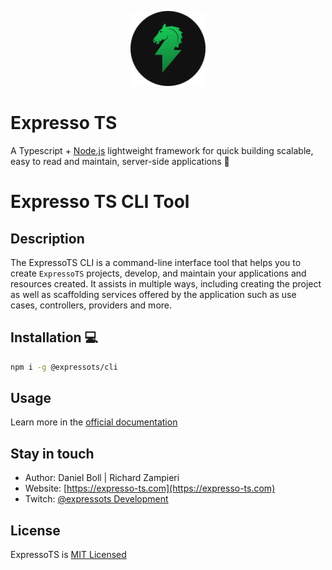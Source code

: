 <p align="center">
  <a href="https://expresso-ts.com/" target="blank"><img src="https://github.com/expressots/expressots/blob/main/media/expressots.png" width="120" alt="Expresso TS Logo" /></a>
</p>

# Expresso TS

A Typescript + [Node.js]("https://nodejs.org/en/") lightweight framework for quick building scalable, easy to read and maintain, server-side applications 🚀

# <h1 align="left">Expresso TS CLI Tool</h1>

## Description

The ExpressoTS CLI is a command-line interface tool that helps you to create `ExpressoTS` projects, develop, and maintain your applications and resources created. It assists in multiple ways, including creating the project as well as scaffolding services offered by the application such as use cases, controllers, providers and more.

## Installation 💻

```bash
npm i -g @expressots/cli
```

## Usage

Learn more in the [official documentation](https://expresso-ts.com/docs/category/cli)

## Stay in touch

- Author: Daniel Boll | Richard Zampieri
- Website: [https://expresso-ts.com](https://expresso-ts.com)
- Twitch:  [@expressots Development](https://www.twitch.tv/richardzampieri)

## License

ExpressoTS is [MIT Licensed](https://github.com/expressots/expressots-cli/blob/main/LICENSE.md)

